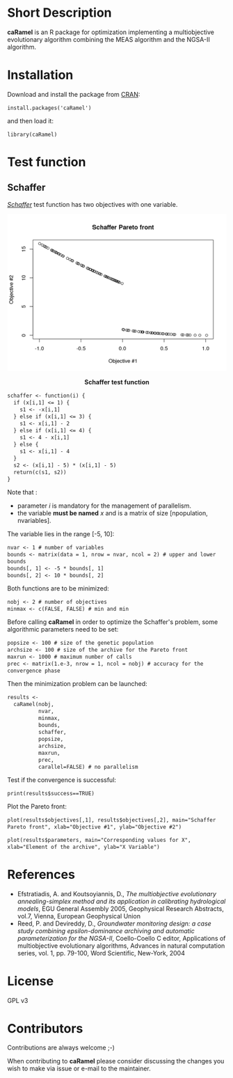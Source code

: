 # Short Description

**caRamel** is an R package for optimization implementing a multiobjective evolutionary algorithm combining the MEAS algorithm and the NGSA-II algorithm.

# Installation
Download and install the package from [CRAN](https://cran.r-project.org/package=caRamel):

```{r caRa}
install.packages('caRamel')
```

and then load it:
```{r caRa}
library(caRamel)
```

# Test function

## Schaffer

[*Schaffer*](https://en.wikipedia.org/wiki/File:Schaffer_function_2_-_multi-objective.pdf) test function has two objectives with one variable.

<p align="center">
  <img src="./inst/img/Schaffer.png" width="800"/>
</p>
<p align="center">
   <b>Schaffer test function</b>
</p>


```{r schaffer}
schaffer <- function(i) {
  if (x[i,1] <= 1) {
    s1 <- -x[i,1]
  } else if (x[i,1] <= 3) {
    s1 <- x[i,1] - 2
  } else if (x[i,1] <= 4) {
    s1 <- 4 - x[i,1]
  } else {
    s1 <- x[i,1] - 4
  }
  s2 <- (x[i,1] - 5) * (x[i,1] - 5)
  return(c(s1, s2))
}
```

Note that :

* parameter _i_ is mandatory for the management of parallelism.
* the variable __must be named__ _x_ and is a matrix of size [npopulation, nvariables].

The variable lies in the range [-5, 10]:

```{r schaffer_variable}
nvar <- 1 # number of variables
bounds <- matrix(data = 1, nrow = nvar, ncol = 2) # upper and lower bounds
bounds[, 1] <- -5 * bounds[, 1]
bounds[, 2] <- 10 * bounds[, 2]
```

Both functions are to be minimized:

```{r schaffer_objectives}
nobj <- 2 # number of objectives
minmax <- c(FALSE, FALSE) # min and min
```

Before calling **caRamel** in order to optimize the Schaffer's problem, some algorithmic parameters need to be set:

```{r schaffer_param}
popsize <- 100 # size of the genetic population
archsize <- 100 # size of the archive for the Pareto front
maxrun <- 1000 # maximum number of calls
prec <- matrix(1.e-3, nrow = 1, ncol = nobj) # accuracy for the convergence phase
```

Then the minimization problem can be launched:

```{r schaffer_launch, fig.show="hide", results="hide"}
results <-
  caRamel(nobj,
          nvar,
          minmax,
          bounds,
          schaffer,
          popsize,
          archsize,
          maxrun,
          prec,
          carallel=FALSE) # no parallelism
```

Test if the convergence is successful:

```{r schaffer_OK}
print(results$success==TRUE)
```

Plot the Pareto front:

```{r schaffer_plot1}
plot(results$objectives[,1], results$objectives[,2], main="Schaffer Pareto front", xlab="Objective #1", ylab="Objective #2")
```

```{r schaffer_plot2}
plot(results$parameters, main="Corresponding values for X", xlab="Element of the archive", ylab="X Variable")
```

# References

* Efstratiadis, A. and Koutsoyiannis, D., _The multiobjective evolutionary annealing-simplex method and its application in calibrating hydrological models_, EGU General Assembly 2005, Geophysical Research Abstracts, vol.7, Vienna, European Geophysical Union
* Reed, P. and Devireddy, D., _Groundwater monitoring design: a case study combining epsilon-dominance archiving and automatic parameterization for the NGSA-II_, Coello-Coello C editor, Applications of multiobjective evolutionary algorithms, Advances in natural computation series, vol. 1, pp. 79-100, Word Scientific, New-York, 2004

# License
GPL v3

# Contributors

Contributions are always welcome ;-)

When contributing to **caRamel** please consider discussing the changes you wish to make via issue or e-mail to the maintainer.
